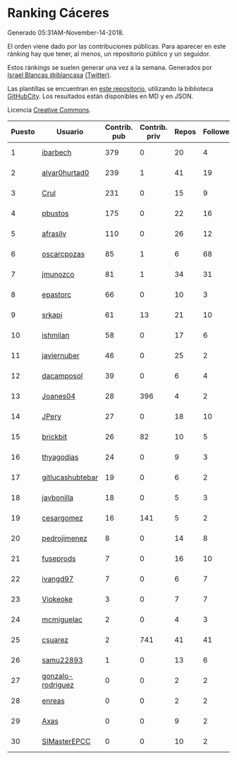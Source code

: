 # Ranking Cáceres

Generado 05:31AM-November-14-2018.

El orden viene dado por las contribuciones públicas. Para aparecer en este ránking hay que tener, al menos, un repositorio público y un seguidor.

Estos ránkings se suelen generar una vez a la semana. Generados por [Israel Blancas @iblancasa](https://github.com/iblancasa/) [(Twitter)](https://twitter.com/iblancasa).

Las plantillas se encuentran en [este repositorio](https://github.com/iblancasa/GH-Spanish-Ranking), utilizando la biblioteca [GitHubCity](https://github.com/iblancasa/GitHubCity). Los resultados están disponibles en MD y en JSON.

Licencia [Creative Commons](https://creativecommons.org/licenses/by/4.0/).

| Puesto   |  Usuario  | Contrib. pub | Contrib. priv |Repos| Followers | Desde |  Avatar  |
|----------|-----------|--------------|---------------|-----|-----------|-------|----------|
|1|[ibarbech](https://github.com/ibarbech)|379|0|20|4|2015-09-20|![ibarbech]()|
|2|[alvar0hurtad0](https://github.com/alvar0hurtad0)|239|1|41|19|2011-10-15|![alvar0hurtad0]()|
|3|[Crul](https://github.com/Crul)|231|0|15|9|2013-09-29|![Crul]()|
|4|[pbustos](https://github.com/pbustos)|175|0|22|16|2013-12-06|![pbustos]()|
|5|[afrasilv](https://github.com/afrasilv)|110|0|26|12|2014-10-15|![afrasilv]()|
|6|[oscarcpozas](https://github.com/oscarcpozas)|85|1|6|68|2013-01-27|![oscarcpozas]()|
|7|[jmunozco](https://github.com/jmunozco)|81|1|34|31|2012-11-23|![jmunozco]()|
|8|[epastorc](https://github.com/epastorc)|66|0|10|3|2015-10-21|![epastorc]()|
|9|[srkapi](https://github.com/srkapi)|61|13|21|10|2015-02-08|![srkapi]()|
|10|[ishmilan](https://github.com/ishmilan)|58|0|17|6|2014-10-07|![ishmilan]()|
|11|[javiernuber](https://github.com/javiernuber)|46|0|25|2|2011-06-16|![javiernuber]()|
|12|[dacamposol](https://github.com/dacamposol)|39|0|6|4|2016-01-27|![dacamposol]()|
|13|[Joanes04](https://github.com/Joanes04)|28|396|4|2|2014-11-25|![Joanes04]()|
|14|[JPery](https://github.com/JPery)|27|0|18|10|2015-02-18|![JPery]()|
|15|[brickbit](https://github.com/brickbit)|26|82|10|5|2016-06-02|![brickbit]()|
|16|[thyagodias](https://github.com/thyagodias)|24|0|9|3|2017-09-08|![thyagodias]()|
|17|[gitlucashubtebar](https://github.com/gitlucashubtebar)|19|0|6|2|2018-02-06|![gitlucashubtebar]()|
|18|[javbonilla](https://github.com/javbonilla)|18|0|5|3|2011-10-12|![javbonilla]()|
|19|[cesargomez](https://github.com/cesargomez)|16|141|5|2|2013-02-14|![cesargomez]()|
|20|[pedrojimenez](https://github.com/pedrojimenez)|8|0|14|8|2011-09-12|![pedrojimenez]()|
|21|[fuseprods](https://github.com/fuseprods)|7|0|16|10|2012-12-15|![fuseprods]()|
|22|[ivangd97](https://github.com/ivangd97)|7|0|6|7|2014-05-06|![ivangd97]()|
|23|[Viokeoke](https://github.com/Viokeoke)|3|0|7|7|2015-10-23|![Viokeoke]()|
|24|[mcmiguelac](https://github.com/mcmiguelac)|2|0|4|3|2014-05-07|![mcmiguelac]()|
|25|[csuarez](https://github.com/csuarez)|2|741|41|41|2011-03-21|![csuarez]()|
|26|[samu22893](https://github.com/samu22893)|1|0|13|6|2013-10-30|![samu22893]()|
|27|[gonzalo-rodriguez](https://github.com/gonzalo-rodriguez)|0|0|2|2|2013-04-02|![gonzalo-rodriguez]()|
|28|[enreas](https://github.com/enreas)|0|0|2|2|2011-11-07|![enreas]()|
|29|[Axas](https://github.com/Axas)|0|0|9|2|2015-03-04|![Axas]()|
|30|[SIMasterEPCC](https://github.com/SIMasterEPCC)|0|0|10|2|2017-03-16|![SIMasterEPCC]()|
